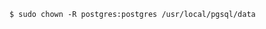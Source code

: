<!-- layout:code post: database-backups_note -->

```
$ sudo chown -R postgres:postgres /usr/local/pgsql/data 
```
